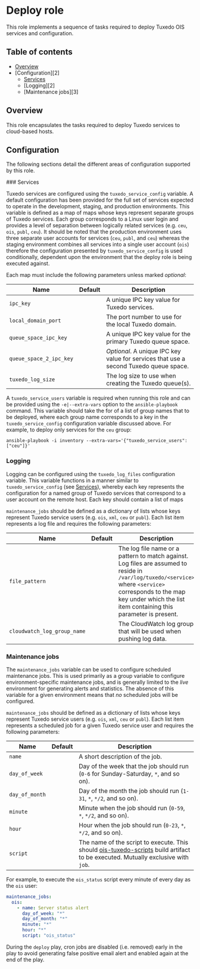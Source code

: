 # Deploy role

This role implements a sequence of tasks required to deploy Tuxedo OIS services and configuration.

## Table of contents

* [Overview][1]
* [Configuration][2]
    * [Services][1]
    * [Logging][2]
    * [Maintenance jobs][3]

[1]: #overview
[1]: #configuration
[1]: #maintenance-jobs

## Overview

This role encapsulates the tasks required to deploy Tuxedo services to cloud-based hosts.

## Configuration

The following sections detail the different areas of configuration supported by this role.

### Services

Tuxedo services are configured using the `tuxedo_service_config` variable. A default configuration has been provided for the full set of services expected to operate in the development, staging, and production environments. This variable is defined as a map of maps whose keys represent separate groups of Tuxedo services. Each group corresponds to a Linux user login and provides a level of separation between logically related services (e.g. `ceu`, `ois`, `publ`, `ceu`). It should be noted that the production environment uses three separate user accounts for services (`ceu`, `publ`, and `ceu`) whereas the staging environment combines all services into a single user account (`ois`) therefore the configuration presented by `tuxedo_service_config` is used conditionally, dependent upon the environment that the deploy role is being executed against.

Each map must include the following parameters unless marked _optional_:

| Name                    | Default | Description                                                                           |
|-------------------------|---------|---------------------------------------------------------------------------------------|
| `ipc_key`               |         | A unique IPC key value for Tuxedo services.                                           |
| `local_domain_port`     |         | The port number to use for the local Tuxedo domain.                                   |
| `queue_space_ipc_key`   |         | A unique IPC key value for the primary Tuxedo queue space.                            |
| `queue_space_2_ipc_key` |         | _Optional_. A unique IPC key value for services that use a second Tuxedo queue space. |
| `tuxedo_log_size`       |         | The log size to use when creating the Tuxedo queue(s).                                |

A `tuxedo_service_users` variable is required when running this role and can be provided using the `-e|--extra-vars` option to the `ansible-playbook` command. This variable should take the for of a list of group names that to be deployed, where each group name corresponds to a key in the `tuxedo_service_config` configuration variable discussed above. For example, to deploy only services for the `ceu` group:

```shell
ansible-playbook -i inventory --extra-vars='{"tuxedo_service_users": ["ceu"]}'
```

### Logging

Logging can be configured using the `tuxedo_log_files` configuration variable. This variable functions in a manner similar to `tuxedo_service_config` (see [Services][1]), whereby each key represents the configuration for a named group of Tuxedo services that correspond to a user account on the remote host. Each key should contain a list of maps

`maintenance_jobs` should be defined as a dictionary of lists whose keys represent Tuxedo service users (e.g. `ois`, `xml`, `ceu` or `publ`). Each list item represents a log file and requires the following parameters:

| Name                        | Default | Description                                                                           |
|-----------------------------|---------|---------------------------------------------------------------------------------------|
| `file_pattern`              |         | The log file name or a pattern to match against. Log files are assumed to reside in `/var/log/tuxedo/<service>` where `<service>` corresponds to the map key under which the list item containing this parameter is present. |
| `cloudwatch_log_group_name` |         | The CloudWatch log group that will be used when pushing log data.                     |

### Maintenance jobs

The `maintenance_jobs` variable can be used to configure scheduled maintenance jobs. This is used primarily as a group variable to configure environment-specific maintenance jobs, and is generally limited to the _live_ environment for generating alerts and statistics. The absence of this variable for a given environment means that _no_ scheduled jobs will be configured.

`maintenance_jobs` should be defined as a dictionary of lists whose keys represent Tuxedo service users (e.g. `ois`, `xml`, `ceu` or `publ`). Each list item represents a scheduled job for a given Tuxedo service user and requires the following parameters:

| Name                 | Default | Description                                                                          |
|----------------------|---------|--------------------------------------------------------------------------------------|
| `name`               |         | A short description of the job.                                                      |
| `day_of_week`        |         | Day of the week that the job should run (`0-6` for Sunday-Saturday, `*`, and so on). |
| `day_of_month`       |         | Day of the month the job should run (`1-31`, `*`, `*/2`, and so on).                 |
| `minute`             |         | Minute when the job should run (`0-59`, `*`, `*/2`, and so on).                      |
| `hour`               |         | Hour when the job should run (`0-23`, `*`, `*/2`, and so on).                        |
| `script`             |         | The name of the script to execute. This should  [ois-tuxedo-scripts](https://github.com/companieshouse/ois-tuxedo-scripts) build artifact to be executed. Mutually exclusive with `job`.

For example, to execute the `ois_status` script every minute of every day as the `ois` user:

```yaml
maintenance_jobs:
  ois:
    - name: Server status alert
      day_of_week: "*"
      day_of_month: "*"
      minute: "*"
      hour: "*"
      script: "ois_status"
```

During the `deploy` play, cron jobs are disabled (i.e. removed) early in the play to avoid generating false positive email alert and enabled again at the end of the play.

